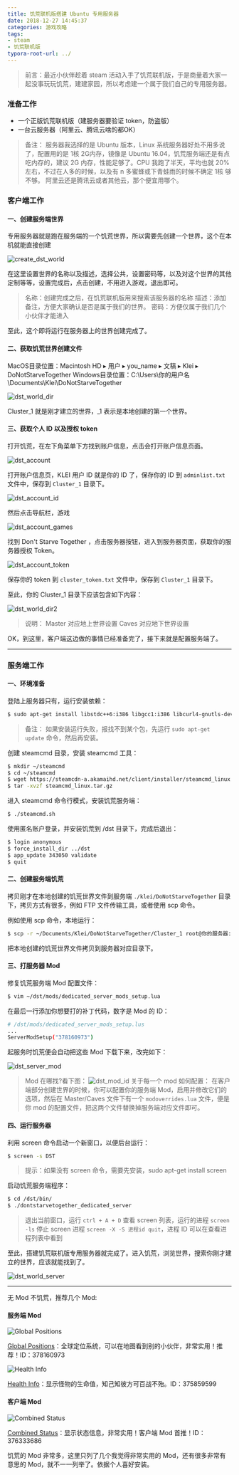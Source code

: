 ```yaml
---
title: 饥荒联机版搭建 Ubuntu 专用服务器
date: 2018-12-27 14:45:37
categories: 游戏攻略
tags:
- steam
- 饥荒联机版
typora-root-url: ../
---
```

> 前言：最近小伙伴趁着 steam 活动入手了饥荒联机版，于是商量着大家一起没事玩玩饥荒，建建家园，所以考虑建一个属于我们自己的专用服务器。

### 准备工作

- 一个正版饥荒联机版（建服务器要验证 token，防盗版）
- 一台云服务器（阿里云、腾讯云啥的都OK）

> 备注：
> 服务器我选择的是 Ubuntu 版本，Linux 系统服务器好处不用多说了，配置用的是 1核 2G内存，镜像是 Ubuntu 16.04，饥荒服务端还是有点吃内存的，建议 2G 内存，性能足够了。CPU 我跑了半天，平均也就 20% 左右，不过在人多的时候，以及有 n 多蜜蜂或下青蛙雨的时候不确定 1核 够不够。
> 阿里云还是腾讯云或者其他云，那个便宜用哪个。

### 客户端工作

#### 一、创建服务端世界

专用服务器就是跑在服务端的一个饥荒世界，所以需要先创建一个世界，这个在本机就能直接创建

![create_dst_world](/images/steam/create_dst_world.png)

在这里设置世界的名称以及描述，选择公共，设置密码等，以及对这个世界的其他定制等等，设置完成后，点击创建，不用进入游戏，退出即可。

> 名称：创建完成之后，在饥荒联机版用来搜索该服务器的名称
> 描述：添加备注，方便大家确认是否是属于我们的世界。
> 密码：方便仅属于我们几个小伙伴才能进入

至此，这个即将运行在服务器上的世界创建完成了。

#### 二、获取饥荒世界创建文件

MacOS目录位置：‎⁨Macintosh HD⁩ ▸ ⁨用户⁩ ▸ you_name ▸ ⁨文稿⁩ ▸ ⁨Klei⁩ ▸ DoNotStarveTogether
Windows目录位置：C:\Users\你的用户名\Documents\Klei\DoNotStarveTogether

![dst_world_dir](/images/steam/dst_world_dir.png)

Cluster_1 就是刚才建立的世界，_1 表示是本地创建的第一个世界。

#### 三、获取个人 ID 以及授权 token

打开饥荒，在左下角菜单下方找到账户信息，点击会打开账户信息页面。

![dst_account](/images/steam/dst_account.png)

打开账户信息页，KLEI 用户 ID 就是你的 ID 了，保存你的 ID 到 `adminlist.txt` 文件中，保存到 `Cluster_1` 目录下。

![dst_account_id](/images/steam/dst_account_id.png)

然后点击导航栏，游戏

![dst_account_games](/images/steam/dst_account_games.png)

找到 Don't Starve Together ，点击服务器按钮，进入到服务器页面，获取你的服务器授权 Token。

![dst_account_token](/images/steam/dst_account_token.png)

保存你的 token 到 `cluster_token.txt` 文件中，保存到 `Cluster_1` 目录下。

至此，你的 Cluster_1 目录下应该包含如下内容：

![dst_world_dir2](/images/steam/dst_world_dir2.png)

> 说明：
> Master 对应地上世界设置
> Caves 对应地下世界设置

OK，到这里，客户端这边做的事情已经准备完了，接下来就是配置服务端了。

- - -

### 服务端工作

#### 一、环境准备

登陆上服务器只有，运行安装依赖：

```bash
$ sudo apt-get install libstdc++6:i386 libgcc1:i386 libcurl4-gnutls-dev:i386 lib32gcc1
```

> 备注： 如果安装运行失败，报找不到某个包，先运行 `sudo apt-get update` 命令，然后再安装。

创建 steamcmd 目录，安装 steamcmd 工具：

```bash
$ mkdir ~/steamcmd
$ cd ~/steamcmd
$ wget https://steamcdn-a.akamaihd.net/client/installer/steamcmd_linux.tar.gz
$ tar -xvzf steamcmd_linux.tar.gz
```

进入 steamcmd 命令行模式，安装饥荒服务端：

```bash
$ ./steamcmd.sh
```

使用匿名账户登录，并安装饥荒到 /dst 目录下，完成后退出：

```bash
$ login anonymous
$ force_install_dir ../dst
$ app_update 343050 validate
$ quit
```

#### 二、创建服务端饥荒

拷贝刚才在本地创建的饥荒世界文件到服务端 `./klei/DoNotStarveTogether` 目录下，拷贝方式有很多，例如 FTP 文件传输工具，或者使用 scp 命令。

例如使用 scp 命令，本地运行：

```bash
$ scp -r ~/Documents/⁨Klei⁩/⁨DoNotStarveTogether⁩/Cluster_1 root@你的服务器:.⁨Klei⁩/⁨DoNotStarveTogether⁩/
```

把本地创建的饥荒世界文件拷贝到服务器对应目录下。

#### 三、打服务器 Mod

修复饥荒服务端 Mod 配置文件：

```bash
$ vim ~/dst/mods/dedicated_server_mods_setup.lua
```
在最后一行添加你想要打的补丁代码，数字是 Mod 的 ID：

```bash
# /dst/mods/dedicated_server_mods_setup.lus
...
ServerModSetup("378160973")

```

起服务时饥荒便会自动把这些 Mod 下载下来，改完如下：

![dst_server_mod](/images/steam/dst_server_mod.png)

> Mod 在哪找?看下图：
> ![dst_mod_id](/images/steam/dst_mod_id.png)
> 关于每一个 mod 如何配置：
> 在客户端部分创建世界的时候，你可以配置你的服务端 Mod，启用并修改它们的选项，然后在 Master/Caves 文件下有一个 `modoverrides.lua` 文件，便是你 mod 的配置文件，把这两个文件替换掉服务端对应文件即可。


#### 四、运行服务器

利用 screen 命令启动一个新窗口，以便后台运行：

```bash
$ screen -s DST
```

> 提示：如果没有 screen 命令，需要先安装，sudo apt-get install screen

启动饥荒服务端程序：

```bash
$ cd /dst/bin/
$ ./dontstarvetogether_dedicated_server
```

> 退出当前窗口，运行 `ctrl + A + D`
> 查看 screen 列表，运行的进程 `screen -ls`
> 停止 screen 进程 `screen -X -S 进程id quit`，进程 ID 可以在查看进程列表中看到

至此，搭建饥荒联机版专用服务器就完成了。进入饥荒，浏览世界，搜索你刚才建立的世界，应该就能找到了。

![dst_world_server](/images/steam/dst_world_server.jpeg)

- - -

无 Mod 不饥荒，推荐几个 Mod:

#### 服务端 Mod

![Global Positions](https://steamuserimages-a.akamaihd.net/ugc/535134943326895647/0FF32BFCBDF3CDAFD88373F2D76C9DDE50D8C090/?imw=268&imh=268&ima=fit&impolicy=Letterbox&imcolor=%23000000&letterbox=true)

[Global Positions](https://steamcommunity.com/sharedfiles/filedetails/?id=378160973)：全球定位系统，可以在地图看到别的小伙伴，非常实用！推荐！ID：378160973

![Health Info](https://steamuserimages-a.akamaihd.net/ugc/27366287301149683/3B7BE389207B0A020F6935F85477409D50E0FFF0/?imw=268&imh=268&ima=fit&impolicy=Letterbox&imcolor=%23000000&letterbox=true)

[Health Info](https://steamcommunity.com/sharedfiles/filedetails/?id=375859599)：显示怪物的生命值，知己知彼方可百战不殆。ID：375859599

#### 客户端 Mod

![Combined Status](https://steamuserimages-a.akamaihd.net/ugc/539643766794230713/9486F35BE935DC54F2A7D1216F725E0444A46C33/?imw=268&imh=268&ima=fit&impolicy=Letterbox&imcolor=%23000000&letterbox=true)

[Combined Status](https://steamcommunity.com/sharedfiles/filedetails/?id=376333686)：显示状态信息，非常实用！客户端 Mod 首推！ID：376333686

饥荒的 Mod 非常多，这里只列了几个我觉得非常实用的 Mod，还有很多非常有意思的 Mod，就不一一列举了。依据个人喜好安装。
